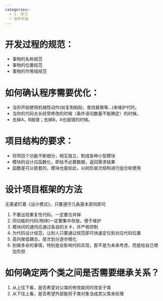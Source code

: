 ```yaml
---
categories:
  - 1. 学习
  - 软件开发
---
```

# 开发过程的规范：
- 事物的名称规范
- 事物的位置规范
- 事物的作用域规范

# 如何确认程序需要优化：
- 当你开始使用机械性动作(如复制粘贴，查找替换等...)来维护代时。
- 当你的代码太长经常修改的时候（条件语句数量不能确定）的时候。
- 去掉A，B报错；去掉B，A也报错的时候。

# 项目结构的要求：
- 将项目个功能不断细分，相互独立，制成各种小型模块
- 模块的设计应函数化，即给予必要数据，返回需求结果
- 函数是可以嵌套的，模块也是如此，以树形层次结构进行组合和使用

# 设计项目框架的方法
无需紧盯着《设计模式》，只要遵守几条基本原则即可
1. 不要出现重复性代码，一定要合并掉
1. 同功能的代码(物体)一定要集中存放，便于维护
1. 模块间的通讯应通过各自的关卡，并严格控制
1. 为代码设计规范，让别人只要通过规范即可快速定位到对应代码位置
1. 高内聚低耦合，层次划分逐步精化
1. 别做多余的事情，特别是会影响代码实现，那不是为未来考虑，而是给自己增加负担

# 如何确定两个类之间是否需要继承关系？
1. 从上往下看，是否希望对父类的修改能同时改变子类
1. 从下往上看，是否希望外部能将子类对象当成其父类来处理